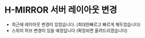 # H-MIRROR 서버 레이아웃 변경
- 최근에 레이아웃 변경이 있었습니다. (최대한빠르고 빠르게 해두었습니다)
- 스위치 허브 변경이 있을 예정입니다 (확정되면 올려드리겠습니다)
